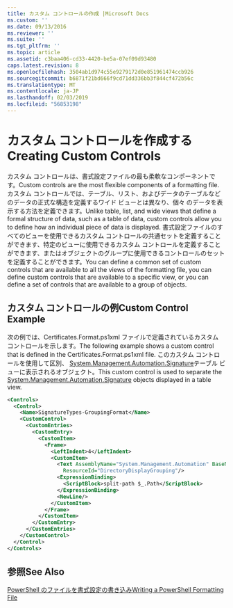 ```yaml
---
title: カスタム コントロールの作成 |Microsoft Docs
ms.custom: ''
ms.date: 09/13/2016
ms.reviewer: ''
ms.suite: ''
ms.tgt_pltfrm: ''
ms.topic: article
ms.assetid: c3baa406-cd33-4420-be5a-07ef09d93480
caps.latest.revision: 8
ms.openlocfilehash: 3504ab1d974c55e9279172d0e851961474ccb926
ms.sourcegitcommit: b6871f21bd666f9cd71dd336bb3f844cf472b56c
ms.translationtype: MT
ms.contentlocale: ja-JP
ms.lasthandoff: 02/03/2019
ms.locfileid: "56853198"
---
```

# <a name="creating-custom-controls"></a><span data-ttu-id="31f26-102">カスタム コントロールを作成する</span><span class="sxs-lookup"><span data-stu-id="31f26-102">Creating Custom Controls</span></span>

<span data-ttu-id="31f26-103">カスタム コントロールは、書式設定ファイルの最も柔軟なコンポーネントです。</span><span class="sxs-lookup"><span data-stu-id="31f26-103">Custom controls are the most flexible components of a formatting file.</span></span> <span data-ttu-id="31f26-104">カスタム コントロールでは、テーブル、リスト、およびデータのテーブルなどのデータの正式な構造を定義するワイド ビューとは異なり、個々 のデータを表示する方法を定義できます。</span><span class="sxs-lookup"><span data-stu-id="31f26-104">Unlike table, list, and wide views that define a formal structure of data, such as a table of data, custom controls allow you to define how an individual piece of data is displayed.</span></span> <span data-ttu-id="31f26-105">書式設定ファイルのすべてのビューを使用できるカスタム コントロールの共通セットを定義することができます、特定のビューに使用できるカスタム コントロールを定義することができます、またはオブジェクトのグループに使用できるコントロールのセットを定義することができます。</span><span class="sxs-lookup"><span data-stu-id="31f26-105">You can define a common set of custom controls that are available to all the views of the formatting file, you can define custom controls that are available to a specific view, or you can define a set of controls that are available to a group of objects.</span></span>

## <a name="custom-control-example"></a><span data-ttu-id="31f26-106">カスタム コントロールの例</span><span class="sxs-lookup"><span data-stu-id="31f26-106">Custom Control Example</span></span>

<span data-ttu-id="31f26-107">次の例では、Certificates.Format.ps1xml ファイルで定義されているカスタム コントロールを示します。</span><span class="sxs-lookup"><span data-stu-id="31f26-107">The following example shows a custom control that is defined in the Certificates.Format.ps1xml file.</span></span> <span data-ttu-id="31f26-108">このカスタム コントロールを使用して区別、 [System.Management.Automation.Signature](/dotnet/api/System.Management.Automation.Signature)テーブル ビューに表示されるオブジェクト。</span><span class="sxs-lookup"><span data-stu-id="31f26-108">This custom control is used to separate the [System.Management.Automation.Signature](/dotnet/api/System.Management.Automation.Signature) objects displayed in a table view.</span></span>

```xml
<Controls>
  <Control>
    <Name>SignatureTypes-GroupingFormat</Name>
    <CustomControl>
      <CustomEntries>
        <CustomEntry>
          <CustomItem>
            <Frame>
              <LeftIndent>4</LeftIndent>
              <CustomItem>
                <Text AssemblyName="System.Management.Automation" BaseName="FileSystemProviderStrings"
                  ResourceId="DirectoryDisplayGrouping"/>
                <ExpressionBinding>
                  <ScriptBlock>split-path $_.Path</ScriptBlock>
                </ExpressionBinding>
                <NewLine/>
              </CustomItem>
            </Frame>
          </CustomItem>
        </CustomEntry>
      </CustomEntries>
    </CustomControl>
  </Control>
</Controls>

```

## <a name="see-also"></a><span data-ttu-id="31f26-109">参照</span><span class="sxs-lookup"><span data-stu-id="31f26-109">See Also</span></span>

[<span data-ttu-id="31f26-110">PowerShell のファイルを書式設定の書き込み</span><span class="sxs-lookup"><span data-stu-id="31f26-110">Writing a PowerShell Formatting File</span></span>](./writing-a-powershell-formatting-file.md)
